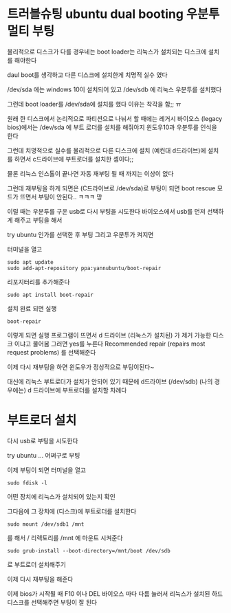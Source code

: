 # 트러블슈팅 ubuntu dual booting 우분투 멀티 부팅
물리적으로 디스크가 다를 경우네는 boot loader는 리눅스가 설치되는 디스크에 설치를 해야한다

daul boot를 생각하고 다른 디스크에 설치한게 치명적 실수 였다

/dev/sda 에는 windows 10이 설치되어 있고
/dev/sdb 에 리눅스 우분투를 설치했다

그런데 boot loader를 /dev/sda에 설치를 했다
이유는 착각을 함;; ㅠ

원래 한 디스크에서 논리적으로 파티션으로 나눠서 할 때에는 
레거시 바이오스 (legacy bios)에서는 /dev/sda 에 부트 로더를 설치를 해줘야지 
윈도우10과 우분투를 인식을 한다

그런데 치명적으로 실수를 물리적으로 다른 디스크에 설치 (예컨대 d드라이브)에 설치를 하면서 c드라이브에 부트로더를 설치한 셈이다;;

물론 리눅스 인스톨이 끝나면 자동 재부팅 될 때 까지는 이상이 없다

그런데 재부팅을 하게 되면은 (C드라이브로 /dev/sda)로 부팅이 되면 
boot rescue 모드가 뜨면서 부팅이 안된다.. ㅋㅋㅋ 망

이럴 때는 우분투를 구운 usb로 다시 부팅을 시도한다
바이오스에서 usb를 먼저 선택하게 해주고 
부팅을 해서 

try ubuntu 인가를 선택한 후 부팅
그리고 우분투가 켜지면 

터미널을 열고 
```
sudo apt update
sudo add-apt-repository ppa:yannubuntu/boot-repair
```
리포지터리를 추가해준다

```
sudo apt install boot-repair
```
설치 완료 되면 실행

```
boot-repair
```

이렇게 되면 
실행 프로그램이 뜨면서 
d 드라이브 (리눅스가 설치된) 가 제거 가능한 디스크 이냐고 물어봄
그러면 yes를 누른다
Recommended repair (repairs most request problems)
를 선택해준다

이제 다시 재부팅을 하면 윈도우가 정상적으로 부팅이된다~

대신에 리눅스 부트로더가 설치가 안되어 있기 때문에 d드라이브 (/dev/sdb) (나의 경우에는)
d 드라이브에 부트로더를 설치할 차례다

# 부트로더 설치
다시 usb로 부팅을 시도한다

try ubuntu ... 어쩌구로 부팅

이제 부팅이 되면
터미널을 열고 

```
sudo fdisk -l
```

어떤 장치에 리눅스가 설치되어 있는지 확인

그다음에 그 장치에 (디스크)에 부트로더를 설치한다 


```
sudo mount /dev/sdb1 /mnt
```
를 해서 / 리렉토리를 /mnt 에 마운트 시켜준다

```
sudo grub-install --boot-directory=/mnt/boot /dev/sdb
```
로 부트로더 설치해주기

이제 다시 재부팅을 해준다

이제 bios가 시작될 때 F10 이나 DEL 바이오스 마다 다름
눌러서 리눅스가 설치된 하드 디스크를 선택해주면 부팅이 잘 된다
